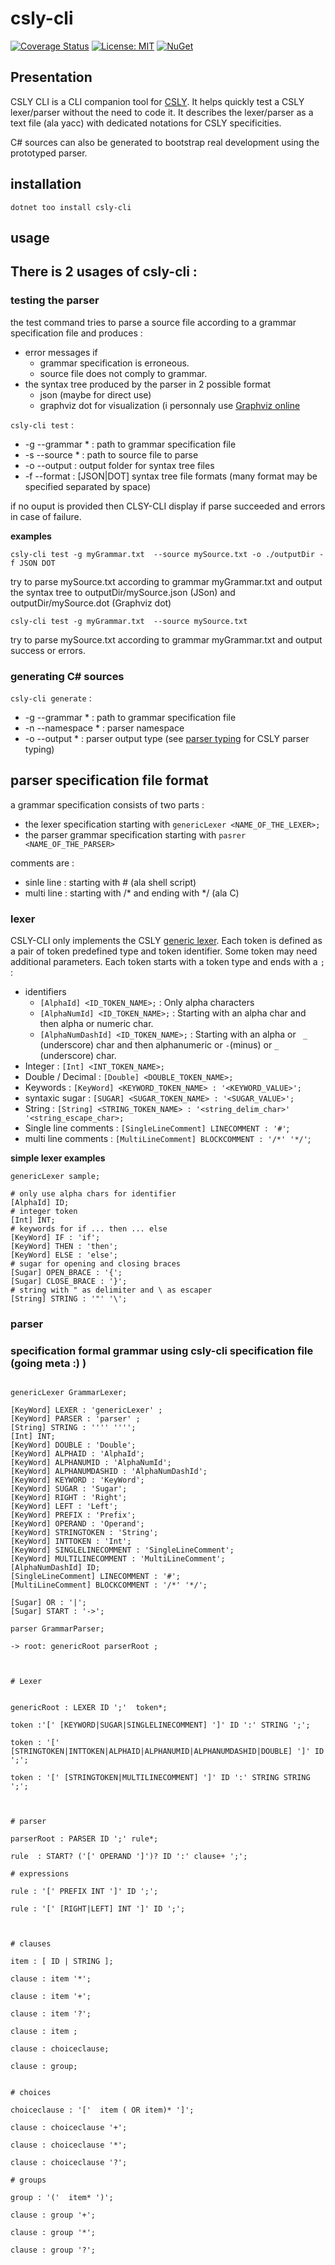 # csly-cli

[![Coverage Status](https://coveralls.io/repos/github/b3b00/cslycli/badge.svg?branch=main)](https://coveralls.io/github/b3b00/cslycli?branch=main)
[![License: MIT](https://img.shields.io/badge/License-MIT-blue.svg)](https://github.com/b3b00/cslycli/blob/main/LICENSE.md)
[![NuGet](https://img.shields.io/nuget/v/csly-cli.svg?kill_cache=1)](https://www.nuget.org/packages/csly-cli)

## Presentation

CSLY CLI is a CLI companion tool for [CSLY](https://github.com/b3b00/csly). It helps quickly test a CSLY lexer/parser without the need to code it.
It describes the lexer/parser as a text file (ala yacc) with dedicated notations for CSLY specificities.

C# sources can also be generated to bootstrap real development using the prototyped parser. 

## installation

```
dotnet too install csly-cli
```

## usage

There is 2 usages of csly-cli :
   - 


### testing the parser

the test command tries to parse a source file according to a grammar specification file and produces :
  - error messages if 
    - grammar specification is erroneous.
    - source file does not comply to grammar.
  - the syntax tree produced by the parser in 2 possible format
    - json (maybe for direct use)
    - graphviz dot for visualization (i personnaly use [Graphviz online](https://dreampuf.github.io/GraphvizOnline/)

```csly-cli test``` :
  - -g --grammar * : path to grammar specification file
  - -s --source * : path to source file to parse
  - -o --output : output folder for syntax tree files
  - -f --format : [JSON|DOT] syntax tree file formats (many format may be specified separated by space)


  if no ouput is provided then CLSY-CLI display if parse succeeded and errors in case of failure.
  
  **examples**
  ```
  csly-cli test -g myGrammar.txt  --source mySource.txt -o ./outputDir -f JSON DOT 
  ```
  try to parse mySource.txt according to grammar myGrammar.txt and output the syntax tree to outputDir/mySource.json (JSon) and outputDir/mySource.dot (Graphviz dot)

  ```
  csly-cli test -g myGrammar.txt  --source mySource.txt  
  ```
  try to parse mySource.txt according to grammar myGrammar.txt and output success or errors.

  ### generating C# sources

  ```csly-cli generate``` : 

   - -g --grammar * : path to grammar specification file
   - -n --namespace * : parser namespace   
   - -o --output * : parser output type (see [parser typing](https://github.com/b3b00/csly/wiki/defining-your-parser#parser-types) for CSLY parser typing)

## parser specification file format

a grammar specification consists of two parts : 
  - the lexer specification starting with ```genericLexer <NAME_OF_THE_LEXER>;```
  - the parser grammar specification starting with ```pasrer <NAME_OF_THE_PARSER>```

comments are :
   - sinle line : starting with # (ala shell script)
   - multi line : starting with /* and ending with */ (ala C) 

### lexer 

CSLY-CLI only implements the CSLY [generic lexer](https://github.com/b3b00/csly/wiki/GenericLexer). Each token is defined as a pair of token predefined type and token identifier. Some token may need additional parameters.
Each token starts with a token type and ends with a `;` :

 - identifiers
    - ```[AlphaId] <ID_TOKEN_NAME>;``` : Only alpha characters 
    - ```[AlphaNumId] <ID_TOKEN_NAME>;``` : Starting with an alpha char and then alpha or numeric char. 
    - ```[AlphaNumDashId] <ID_TOKEN_NAME>;``` : Starting with an alpha or ` _` (underscore) char and then alphanumeric or `-`(minus) or `_` (underscore) char.
  - Integer : ```[Int] <INT_TOKEN_NAME>;```
  - Double / Decimal : ```[Double] <DOUBLE_TOKEN_NAME>;```
  - Keywords : ```[KeyWord] <KEYWORD_TOKEN_NAME> : '<KEYWORD_VALUE>';```
  - syntaxic sugar : ```[SUGAR] <SUGAR_TOKEN_NAME> : '<SUGAR_VALUE>';```
  - String : ```[String] <STRING_TOKEN_NAME> : '<string_delim_char>' '<string_escape_char>;```
  - Single line comments : ```[SingleLineComment] LINECOMMENT : '#'```;
  - multi line comments : ```[MultiLineComment] BLOCKCOMMENT : '/*' '*/'```;
  
  **simple lexer examples**

  ```
  genericLexer sample;

# only use alpha chars for identifier
  [AlphaId] ID;
# integer token
  [Int] INT;
# keywords for if ... then ... else
  [KeyWord] IF : 'if';
  [KeyWord] THEN : 'then';
  [KeyWord] ELSE : 'else';
# sugar for opening and closing braces
  [Sugar] OPEN_BRACE : '{';
  [Sugar] CLOSE_BRACE : '}';
# string with " as delimiter and \ as escaper
  [String] STRING : '"' '\';
```

### parser

### specification formal grammar using csly-cli specification file (going meta :) )

```

genericLexer GrammarLexer;

[KeyWord] LEXER : 'genericLexer' ;
[KeyWord] PARSER : 'parser' ;
[String] STRING : '''' ''''; 
[Int] INT;
[KeyWord] DOUBLE : 'Double';
[KeyWord] ALPHAID : 'AlphaId';
[KeyWord] ALPHANUMID : 'AlphaNumId';
[KeyWord] ALPHANUMDASHID : 'AlphaNumDashId';  
[KeyWord] KEYWORD : 'KeyWord';
[KeyWord] SUGAR : 'Sugar';
[KeyWord] RIGHT : 'Right';
[KeyWord] LEFT : 'Left';
[KeyWord] PREFIX : 'Prefix';
[KeyWord] OPERAND : 'Operand';
[KeyWord] STRINGTOKEN : 'String';
[KeyWord] INTTOKEN : 'Int';
[KeyWord] SINGLELINECOMMENT : 'SingleLineComment';
[KeyWord] MULTILINECOMMENT : 'MultiLineComment';
[AlphaNumDashId] ID;
[SingleLineComment] LINECOMMENT : '#';
[MultiLineComment] BLOCKCOMMENT : '/*' '*/';

[Sugar] OR : '|';
[Sugar] START : '->';

parser GrammarParser;

-> root: genericRoot parserRoot ;



# Lexer


genericRoot : LEXER ID ';'  token*;

token :'[' [KEYWORD|SUGAR|SINGLELINECOMMENT] ']' ID ':' STRING ';';

token : '[' [STRINGTOKEN|INTTOKEN|ALPHAID|ALPHANUMID|ALPHANUMDASHID|DOUBLE] ']' ID ';';

token : '[' [STRINGTOKEN|MULTILINECOMMENT] ']' ID ':' STRING STRING ';';



# parser

parserRoot : PARSER ID ';' rule*;

rule  : START? ('[' OPERAND ']')? ID ':' clause+ ';';

# expressions

rule : '[' PREFIX INT ']' ID ';';

rule : '[' [RIGHT|LEFT] INT ']' ID ';';



# clauses

item : [ ID | STRING ];

clause : item '*';

clause : item '+';

clause : item '?';

clause : item ;

clause : choiceclause;

clause : group;


# choices

choiceclause : '['  item ( OR item)* ']';

clause : choiceclause '+';

clause : choiceclause '*';

clause : choiceclause '?';

# groups

group : '('  item* ')';

clause : group '+';

clause : group '*';

clause : group '?';

```



